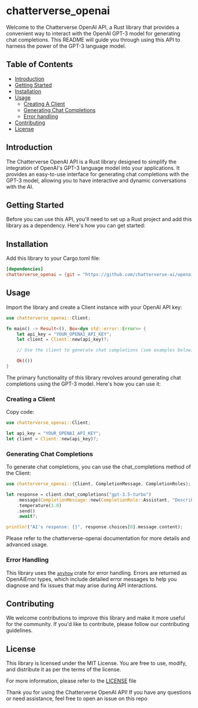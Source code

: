 # chatterverse_openai
Welcome to the Chatterverse OpenAI API, a Rust library that provides a convenient way to interact with the OpenAI GPT-3 model for generating chat completions. This README will guide you through using this API to harness the power of the GPT-3 language model.

## Table of Contents

- [Introduction](#introduction)
- [Getting Started](#getting-started)
- [Installation](#installation)
- [Usage](#usage)
	- [Creating A Client](#creating-a-client)
	- [Generating Chat Completions](#generating-chat-completions)
	- [Error handling](#error-handling)
- [Contributing](#contributing)
- [License](#license)

## Introduction
The Chatterverse OpenAI API is a Rust library designed to simplify the integration of OpenAI's GPT-3 language model into your applications. It provides an easy-to-use interface for generating chat completions with the GPT-3 model, allowing you to have interactive and dynamic conversations with the AI.

## Getting Started
Before you can use this API, you'll need to set up a Rust project and add this library as a dependency. Here's how you can get started:

## Installation
Add this library to your Cargo.toml file:

```toml
[dependencies]
chatterverse_openai = {git = "https://github.com/chatterverse-ai/openai-client.git"}
```

## Usage
Import the library and create a Client instance with your OpenAI API key:

```rust
use chatterverse_openai::Client;

fn main() -> Result<(), Box<dyn std::error::Error>> {
    let api_key = "YOUR_OPENAI_API_KEY";
    let client = Client::new(api_key)?;

    // Use the client to generate chat completions (see examples below).

    Ok(())
}
```

The primary functionality of this library revolves around generating chat completions using the GPT-3 model. Here's how you can use it:

### Creating a Client
Copy code:

```rust
use chatterverse_openai::Client;

let api_key = "YOUR_OPENAI_API_KEY";
let client = Client::new(api_key)?;
```

### Generating Chat Completions
To generate chat completions, you can use the chat_completions method of the Client:

```rust
use chatterverse_openai::{Client, CompletionMessage, CompletionRoles};

let response = client.chat_completions("gpt-3.5-turbo")
    .message(CompletionMessage::new(CompletionRole::Assistant, "Describe an itinerary for a 1 week trip to Japan."))
    .temperature(1.0)
    .send()
    .await?;

println!("AI's response: {}", response.choices[0].message.content);
```
Please refer to the chatterverse-openai documentation for more details and advanced usage.

### Error Handling
This library uses the [`anyhow`](https://github.com/chatterverse-ai/openai-client.git) crate for error handling. Errors are returned as OpenAiError types, which include detailed error messages to help you diagnose and fix issues that may arise during API interactions.

## Contributing
We welcome contributions to improve this library and make it more useful for the community. If you'd like to contribute, please follow our contributing guidelines.

## License
This library is licensed under the MIT License. You are free to use, modify, and distribute it as per the terms of the license.

For more information, please refer to the [LICENSE](./LICENSE) file

Thank you for using the Chatterverse OpenAI API! If you have any questions or need assistance, feel free to open an issue on this repo 
